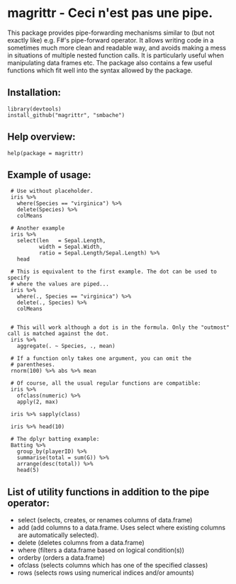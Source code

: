 magrittr -  Ceci n'est pas une pipe.
====================================

This package provides pipe-forwarding mechanisms similar to (but not exactly 
like) e.g. F#'s pipe-forward operator. It allows writing code in a sometimes
much more clean and readable way, and avoids making a mess in situations of 
multiple nested function calls. It is particularly useful when manipulating
data frames etc. The package also contains a few useful functions which 
fit well into the syntax allowed by the package.

Installation:
-------------

    library(devtools)
    install_github("magrittr", "smbache")

Help overview:
--------------

    help(package = magrittr)

Example of usage:
------

     # Use without placeholder.
     iris %>%
       where(Species == "virginica") %>%
       delete(Species) %>%
       colMeans
      
     # Another example  
     iris %>%
       select(len   = Sepal.Length, 
              width = Sepal.Width, 
              ratio = Sepal.Length/Sepal.Length) %>%
       head
       
     # This is equivalent to the first example. The dot can be used to specify
     # where the values are piped...
     iris %>%
       where(., Species == "virginica") %>%
       delete(., Species) %>%
       colMeans
       
        
     # This will work although a dot is in the formula. Only the "outmost" call is matched against the dot.
     iris %>%
       aggregate(. ~ Species, ., mean)
       
     # If a function only takes one argument, you can omit the 
     # parentheses.
     rnorm(100) %>% abs %>% mean
       
     # Of course, all the usual regular functions are compatible:
     iris %>%
       ofclass(numeric) %>%
       apply(2, max)
       
     iris %>% sapply(class)
     
     iris %>% head(10)
     
     # The dplyr batting example:
     Batting %>%
       group_by(playerID) %>%
       summarise(total = sum(G)) %>%
       arrange(desc(total)) %>%
       head(5)


List of utility functions in addition to the pipe operator:
--------------------------------------------------------------
  
  * select   (selects, creates, or renames columns of data.frame)
  * add      (add columns to a data.frame. Uses select where existing columns are automatically selected).
  * delete   (deletes columns from a data.frame)
  * where    (filters a data.frame based on logical condition(s))
  * orderby  (orders a data.frame)
  * ofclass  (selects columns which has one of the specified classes)
  * rows     (selects rows using numerical indices and/or amounts)  
